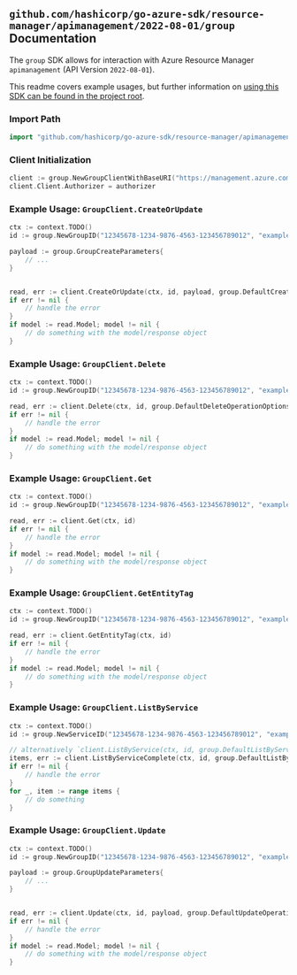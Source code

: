 
## `github.com/hashicorp/go-azure-sdk/resource-manager/apimanagement/2022-08-01/group` Documentation

The `group` SDK allows for interaction with Azure Resource Manager `apimanagement` (API Version `2022-08-01`).

This readme covers example usages, but further information on [using this SDK can be found in the project root](https://github.com/hashicorp/go-azure-sdk/tree/main/docs).

### Import Path

```go
import "github.com/hashicorp/go-azure-sdk/resource-manager/apimanagement/2022-08-01/group"
```


### Client Initialization

```go
client := group.NewGroupClientWithBaseURI("https://management.azure.com")
client.Client.Authorizer = authorizer
```


### Example Usage: `GroupClient.CreateOrUpdate`

```go
ctx := context.TODO()
id := group.NewGroupID("12345678-1234-9876-4563-123456789012", "example-resource-group", "serviceValue", "groupIdValue")

payload := group.GroupCreateParameters{
	// ...
}


read, err := client.CreateOrUpdate(ctx, id, payload, group.DefaultCreateOrUpdateOperationOptions())
if err != nil {
	// handle the error
}
if model := read.Model; model != nil {
	// do something with the model/response object
}
```


### Example Usage: `GroupClient.Delete`

```go
ctx := context.TODO()
id := group.NewGroupID("12345678-1234-9876-4563-123456789012", "example-resource-group", "serviceValue", "groupIdValue")

read, err := client.Delete(ctx, id, group.DefaultDeleteOperationOptions())
if err != nil {
	// handle the error
}
if model := read.Model; model != nil {
	// do something with the model/response object
}
```


### Example Usage: `GroupClient.Get`

```go
ctx := context.TODO()
id := group.NewGroupID("12345678-1234-9876-4563-123456789012", "example-resource-group", "serviceValue", "groupIdValue")

read, err := client.Get(ctx, id)
if err != nil {
	// handle the error
}
if model := read.Model; model != nil {
	// do something with the model/response object
}
```


### Example Usage: `GroupClient.GetEntityTag`

```go
ctx := context.TODO()
id := group.NewGroupID("12345678-1234-9876-4563-123456789012", "example-resource-group", "serviceValue", "groupIdValue")

read, err := client.GetEntityTag(ctx, id)
if err != nil {
	// handle the error
}
if model := read.Model; model != nil {
	// do something with the model/response object
}
```


### Example Usage: `GroupClient.ListByService`

```go
ctx := context.TODO()
id := group.NewServiceID("12345678-1234-9876-4563-123456789012", "example-resource-group", "serviceValue")

// alternatively `client.ListByService(ctx, id, group.DefaultListByServiceOperationOptions())` can be used to do batched pagination
items, err := client.ListByServiceComplete(ctx, id, group.DefaultListByServiceOperationOptions())
if err != nil {
	// handle the error
}
for _, item := range items {
	// do something
}
```


### Example Usage: `GroupClient.Update`

```go
ctx := context.TODO()
id := group.NewGroupID("12345678-1234-9876-4563-123456789012", "example-resource-group", "serviceValue", "groupIdValue")

payload := group.GroupUpdateParameters{
	// ...
}


read, err := client.Update(ctx, id, payload, group.DefaultUpdateOperationOptions())
if err != nil {
	// handle the error
}
if model := read.Model; model != nil {
	// do something with the model/response object
}
```

